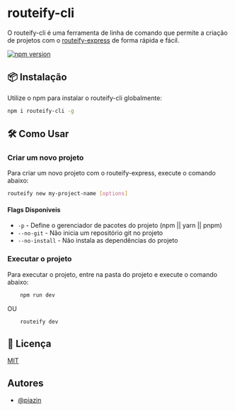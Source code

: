 # routeify-cli

O routeify-cli é uma ferramenta de linha de comando que permite a criação de projetos com o [routeify-express](https://www.npmjs.com/package/routeify-express) de forma rápida e fácil.

[![npm version](https://badge.fury.io/js/routeify-cli.svg)](https://www.npmjs.com/package/routeify-cli)

## 📦 Instalação

Utilize o npm para instalar o routeify-cli globalmente:

```bash
npm i routeify-cli -g
```

## 🛠 Como Usar

### Criar um novo projeto

Para criar um novo projeto com o routeify-express, execute o comando abaixo:

```bash
routeify new my-project-name [options]
```

#### Flags Disponíveis

- `-p` - Define o gerenciador de pacotes do projeto (npm || yarn || pnpm)
- `--no-git` - Não inicia um repositório git no projeto
- `--no-install` - Não instala as dependências do projeto

### Executar o projeto

Para executar o projeto, entre na pasta do projeto e execute o comando abaixo:

```bash
    npm run dev
```

OU

```bash
    routeify dev
```

## 📄 Licença

[MIT](https://choosealicense.com/licenses/mit/)

## Autores

- [@piazin](https://www.github.com/piazin)
